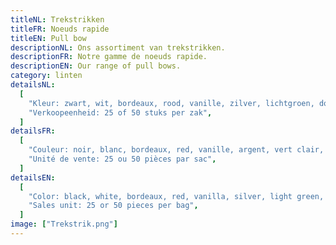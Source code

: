```yaml
---
titleNL: Trekstrikken
titleFR: Noeuds rapide
titleEN: Pull bow
descriptionNL: Ons assortiment van trekstrikken.
descriptionFR: Notre gamme de noeuds rapide.
descriptionEN: Our range of pull bows.
category: linten
detailsNL:
  [
    "Kleur: zwart, wit, bordeaux, rood, vanille, zilver, lichtgroen, donkergroen, beige en lichtblauw",
    "Verkoopeenheid: 25 of 50 stuks per zak",
  ]
detailsFR:
  [
    "Couleur: noir, blanc, bordeaux, red, vanille, argent, vert clair, vert foncé, beige en bleu clair",
    "Unité de vente: 25 ou 50 pièces par sac",
  ]
detailsEN:
  [
    "Color: black, white, bordeaux, red, vanilla, silver, light green, dark green, beige en light blue",
    "Sales unit: 25 or 50 pieces per bag",
  ]
image: ["Trekstrik.png"]
---
```

